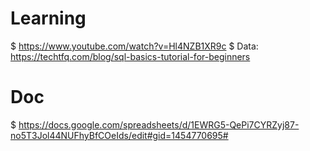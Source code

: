 # Learning 
$ https://www.youtube.com/watch?v=Hl4NZB1XR9c
$ Data: https://techtfq.com/blog/sql-basics-tutorial-for-beginners


# Doc
$ https://docs.google.com/spreadsheets/d/1EWRG5-QePi7CYRZyj87-no5T3Jol44NUFhyBfCOeIds/edit#gid=1454770695#
